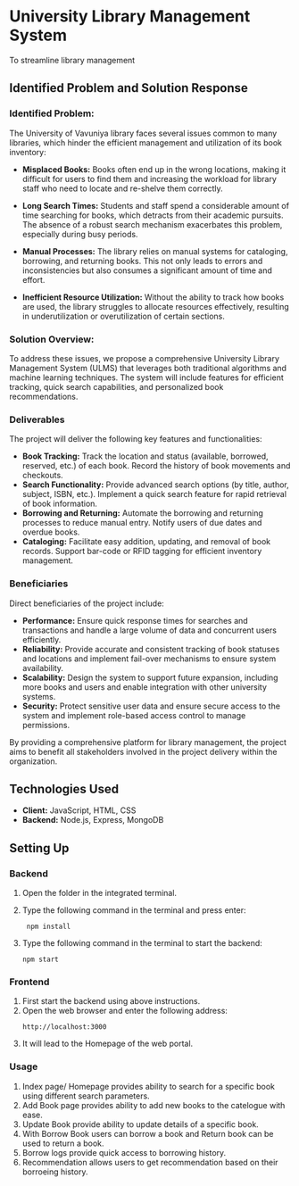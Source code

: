 # University Library Management System

To streamline library management

## Identified Problem and Solution Response

### Identified Problem:

The University of Vavuniya library faces several issues common to many libraries, which
hinder the efficient management and utilization of its book inventory:

- **Misplaced Books:**
Books often end up in the wrong locations, making it difficult for users to find
them and increasing the workload for library staff who need to locate and re-shelve
them correctly.

- **Long Search Times:**
Students and staff spend a considerable amount of time searching for books,
which detracts from their academic pursuits. The absence of a robust search mechanism
exacerbates this problem, especially during busy periods.

- **Manual Processes:**
The library relies on manual systems for cataloging, borrowing, and returning
books. This not only leads to errors and inconsistencies but also consumes a significant
amount of time and effort.

- **Inefficient Resource Utilization:**
Without the ability to track how books are used, the library struggles to allocate
resources effectively, resulting in underutilization or overutilization of certain sections.

### Solution Overview:

To address these issues, we propose a comprehensive University Library Management System
(ULMS) that leverages both traditional algorithms and machine learning techniques. The
system will include features for efficient tracking, quick search capabilities, and personalized
book recommendations.

### Deliverables

The project will deliver the following key features and functionalities:

- **Book Tracking:**
Track the location and status (available, borrowed, reserved, etc.) of each book. Record the history of book movements and checkouts.
- **Search Functionality:**
Provide advanced search options (by title, author, subject, ISBN, etc.). Implement a quick search feature for rapid retrieval of book information.
- **Borrowing and Returning:**
Automate the borrowing and returning processes to reduce manual entry. Notify users of due dates and overdue books.
- **Cataloging:**
Facilitate easy addition, updating, and removal of book records. Support bar-code or RFID tagging for efficient inventory management.
<!-- - **Usage Analytics:**
Track book usage patterns to identify popular books and underutilized sections. Generate reports for resource allocation and planning -->

### Beneficiaries

Direct beneficiaries of the project include:

- **Performance:**
Ensure quick response times for searches and transactions and handle a large volume of data and concurrent users efficiently.
- **Reliability:**
Provide accurate and consistent tracking of book statuses and locations and implement fail-over mechanisms to ensure system availability.
- **Scalability:**
Design the system to support future expansion, including more books and users and enable integration with other university systems.
- **Security:**
Protect sensitive user data and ensure secure access to the system and implement role-based access control to manage permissions.

By providing a comprehensive platform for library management, the project aims to benefit all stakeholders involved in the project delivery within the organization.


## Technologies Used

- **Client:** JavaScript, HTML, CSS
- **Backend:** Node.js, Express, MongoDB

## Setting Up

### Backend

1. Open the folder in the integrated terminal.
2. Type the following command in the terminal and press enter:

   ```
    npm install
    ```
3. Type the following command in the terminal to start the backend:
    ```
    npm start
    ```

### Frontend

1. First start the backend using above instructions.
2. Open the web browser and enter the following address:
    ```
    http://localhost:3000
    ```
3. It will lead to the Homepage of the web portal.

### Usage

1. Index page/ Homepage provides ability to search for a specific book using different search parameters.
2. Add Book page provides ability to add new books to the catelogue with ease.
3. Update Book provide ability to update details of a specific book.
4. With Borrow Book users can borrow a book and Return book can be used to return a book.
5. Borrow logs provide quick access to borrowing history.
6. Recommendation allows users to get recommendation based on their borroeing history.